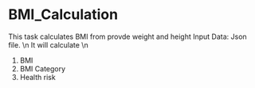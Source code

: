 # BMI_Calculation
This task calculates BMI from provde weight and height
Input Data: Json file. \n
It will calculate \n
1. BMI
2. BMI Category
3. Health risk
